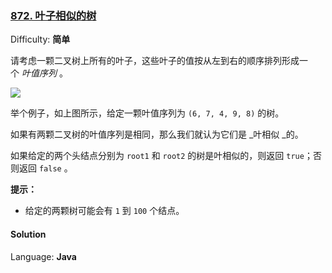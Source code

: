 ### [872\. 叶子相似的树](https://leetcode-cn.com/problems/leaf-similar-trees/)

Difficulty: **简单**


请考虑一颗二叉树上所有的叶子，这些叶子的值按从左到右的顺序排列形成一个 _叶值序列_ 。

![](https://s3-lc-upload.s3.amazonaws.com/uploads/2018/07/16/tree.png)

举个例子，如上图所示，给定一颗叶值序列为 `(6, 7, 4, 9, 8)` 的树。

如果有两颗二叉树的叶值序列是相同，那么我们就认为它们是 _叶相似 _的。

如果给定的两个头结点分别为 `root1` 和 `root2` 的树是叶相似的，则返回 `true`；否则返回 `false` 。

**提示：**

*   给定的两颗树可能会有 `1` 到 `100` 个结点。


#### Solution

Language: **Java**

```java
​
```